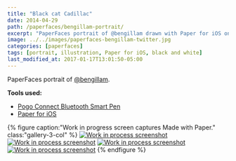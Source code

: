 ```yaml
---
title: "Black cat Cadillac"
date: 2014-04-29
path: /paperfaces/bengillam-portrait/
excerpt: "PaperFaces portrait of @bengillam drawn with Paper for iOS on an iPad."
image: ../../images/paperfaces-bengillam-twitter.jpg
categories: [paperfaces]
tags: [portrait, illustration, Paper for iOS, black and white]
last_modified_at: 2017-01-17T13:01:50-05:00
---
```


PaperFaces portrait of [@bengillam](https://twitter.com/bengillam).

**Tools used:**

- [Pogo Connect Bluetooth Smart Pen](https://www.amazon.com/gp/product/B009K448L4/ref=as_li_ss_tl?ie=UTF8&camp=1789&creative=390957&creativeASIN=B009K448L4&linkCode=as2&tag=mademist-20)
- [Paper for iOS](https://paper.bywetransfer.com/)

{% figure caption:"Work in progress screen captures Made with Paper." class:"gallery-3-col" %}
[![Work in process screenshot](../../images/paperfaces-bengillam-process-1-600.jpg)](../../images/paperfaces-bengillam-process-1-lg.jpg)
[![Work in process screenshot](../../images/paperfaces-bengillam-process-2-600.jpg)](../../images/paperfaces-bengillam-process-2-lg.jpg)
[![Work in process screenshot](../../images/paperfaces-bengillam-process-3-600.jpg)](../../images/paperfaces-bengillam-process-3-lg.jpg)
[![Work in process screenshot](../../images/paperfaces-bengillam-process-4-600.jpg)](../../images/paperfaces-bengillam-process-4-lg.jpg)
{% endfigure %}
